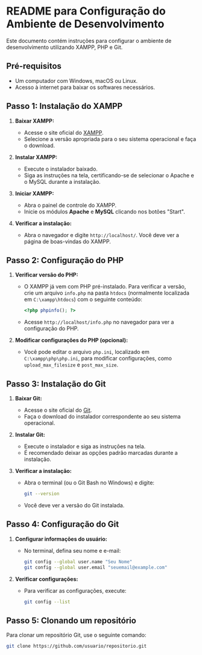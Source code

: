 # README para Configuração do Ambiente de Desenvolvimento

Este documento contém instruções para configurar o ambiente de desenvolvimento utilizando XAMPP, PHP e Git.

## Pré-requisitos

- Um computador com Windows, macOS ou Linux.
- Acesso à internet para baixar os softwares necessários.

## Passo 1: Instalação do XAMPP

1. **Baixar XAMPP:**
   - Acesse o site oficial do [XAMPP](https://www.apachefriends.org/index.html).
   - Selecione a versão apropriada para o seu sistema operacional e faça o download.

2. **Instalar XAMPP:**
   - Execute o instalador baixado.
   - Siga as instruções na tela, certificando-se de selecionar o Apache e o MySQL durante a instalação.

3. **Iniciar XAMPP:**
   - Abra o painel de controle do XAMPP.
   - Inicie os módulos **Apache** e **MySQL** clicando nos botões "Start".

4. **Verificar a instalação:**
   - Abra o navegador e digite `http://localhost/`. Você deve ver a página de boas-vindas do XAMPP.

## Passo 2: Configuração do PHP

1. **Verificar versão do PHP:**
   - O XAMPP já vem com PHP pré-instalado. Para verificar a versão, crie um arquivo `info.php` na pasta `htdocs` (normalmente localizada em `C:\xampp\htdocs`) com o seguinte conteúdo:
     ```php
     <?php phpinfo(); ?>
     ```
   - Acesse `http://localhost/info.php` no navegador para ver a configuração do PHP.

2. **Modificar configurações do PHP (opcional):**
   - Você pode editar o arquivo `php.ini`, localizado em `C:\xampp\php\php.ini`, para modificar configurações, como `upload_max_filesize` e `post_max_size`.

## Passo 3: Instalação do Git

1. **Baixar Git:**
   - Acesse o site oficial do [Git](https://git-scm.com/).
   - Faça o download do instalador correspondente ao seu sistema operacional.

2. **Instalar Git:**
   - Execute o instalador e siga as instruções na tela.
   - É recomendado deixar as opções padrão marcadas durante a instalação.

3. **Verificar a instalação:**
   - Abra o terminal (ou o Git Bash no Windows) e digite:
     ```bash
     git --version
     ```
   - Você deve ver a versão do Git instalada.

## Passo 4: Configuração do Git

1. **Configurar informações do usuário:**
   - No terminal, defina seu nome e e-mail:
     ```bash
     git config --global user.name "Seu Nome"
     git config --global user.email "seuemail@example.com"
     ```

2. **Verificar configurações:**
   - Para verificar as configurações, execute:
     ```bash
     git config --list
     ```

## Passo 5: Clonando um repositório

Para clonar um repositório Git, use o seguinte comando:

```bash
git clone https://github.com/usuario/repositorio.git
